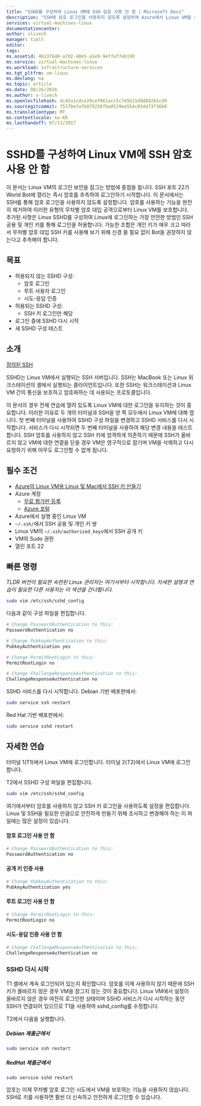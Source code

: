 ```yaml
---
title: "SSHD를 구성하여 Linux VM에 SSH 암호 사용 안 함 | Microsoft Docs"
description: "SSH에 암호 로그인을 사용하지 않도록 설정하여 Azure에서 Linux VM을 보호합니다."
services: virtual-machines-linux
documentationcenter: 
author: vlivech
manager: timlt
editor: 
tags: 
ms.assetid: 46137640-a7d2-40e5-a1e9-9effef7eb190
ms.service: virtual-machines-linux
ms.workload: infrastructure-services
ms.tgt_pltfrm: vm-linux
ms.devlang: na
ms.topic: article
ms.date: 08/26/2016
ms.author: v-livech
ms.openlocfilehash: dc45a1cdce29cef061acc5c7e5b15d9d89265cd9
ms.sourcegitcommit: f537befafb079256fba0529ee554c034d73f36b0
ms.translationtype: MT
ms.contentlocale: ko-KR
ms.lasthandoff: 07/11/2017
---
```

# <a name="disable-ssh-passwords-on-your-linux-vm-by-configuring-sshd"></a>SSHD를 구성하여 Linux VM에 SSH 암호 사용 안 함
이 문서는 Linux VM의 로그인 보안을 잠그는 방법에 중점을 둡니다.  SSH 포트 22가 World Bot에 열리는 즉시 암호를 추측하여 로그인하기 시작합니다.  이 문서에서는 SSH를 통해 암호 로그인을 사용하지 않도록 설정합니다.  암호를 사용하는 기능을 완전히 제거하여 이러한 유형의 무차별 암호 대입 공격으로부터 Linux VM를 보호합니다.  추가된 사항은 Linux SSHD를 구성하여 Linux에 로그인하는 가장 안전한 방법인 SSH 공용 및 개인 키를 통해 로그인을 허용합니다.  가능한 조합은 개인 키가 매우 크고 따라서 무차별 암호 대입 SSH 키를 사용해 보기 위해 신경 쓸 필요 없이 Bot을 권장하지 않는다고 추측해야 합니다.

## <a name="goals"></a>목표
* 허용되지 않는 SSHD 구성:
  * 암호 로그인
  * 루트 사용자 로그인
  * 시도-응답 인증
* 허용되는 SSHD 구성:
  * SSH 키 로그인만 해당
* 로그인 중에 SSHD 다시 시작
* 새 SSHD 구성 테스트

## <a name="introduction"></a>소개
[정의된 SSH](https://en.wikipedia.org/wiki/Secure_Shell)

SSHD는 Linux VM에서 실행되는 SSH 서버입니다.  SSH는 MacBook 또는 Linux 워크스테이션의 셸에서 실행되는 클라이언트입니다.  또한 SSH는 워크스테이션과 Linux VM 간의 통신을 보호하고 암호화하는 데 사용되는 프로토콜입니다.

이 문서의 경우 전체 연습에 열려 있도록 Linux VM에 대한 로그인을 유지하는 것이 중요합니다.  이러한 이유로 두 개의 터미널과 SSH을 양 쪽 모두에서 Linux VM에 대해 엽니다.  첫 번째 터미널을 사용하여 SSHD 구성 파일을 변경하고 SSHD 서비스를 다시 시작합니다.  서비스가 다시 시작되면 두 번째 터미널을 사용하여 해당 변경 내용을 테스트합니다.  SSH 암호를 사용하지 않고 SSH 키에 엄격하게 의존하기 때문에 SSH가 올바르지 않고 VM에 대한 연결을 닫을 경우 VM은 영구적으로 잠기며 VM을 삭제하고 다시 요청하기 위해 아무도 로그인할 수 없게 됩니다.

## <a name="prerequisites"></a>필수 조건
* [Azure의 Linux VM용 Linux 및 Mac에서 SSH 키 만들기](mac-create-ssh-keys.md?toc=%2fazure%2fvirtual-machines%2flinux%2ftoc.json)
* Azure 계정
  * [무료 평가판 등록](https://azure.microsoft.com/pricing/free-trial/)
  * [Azure 포털](http://portal.azure.com)
* Azure에서 실행 중인 Linux VM
* `~/.ssh/`에서 SSH 공용 및 개인 키 쌍
* Linux VM의 `~/.ssh/authorized_keys`에서 SSH 공개 키
* VM의 Sudo 권한
* 열린 포트 22

## <a name="quick-commands"></a>빠른 명령
*TLDR 버전이 필요한 숙련된 Linux 관리자는 여기서부터 시작합니다.  자세한 설명과 연습이 필요한 다른 사용자는 이 섹션을 건너뜁니다.*

```bash
sudo vim /etc/ssh/sshd_config
```

다음과 같이 구성 파일을 편집합니다.

```sh
# Change PasswordAuthentication to this:
PasswordAuthentication no

# Change PubkeyAuthentication to this:
PubkeyAuthentication yes

# Change PermitRootLogin to this:
PermitRootLogin no

# Change ChallengeResponseAuthentication to this:
ChallengeResponseAuthentication no
```

SSHD 서비스를 다시 시작합니다. Debian 기반 배포판에서:

```bash
sudo service ssh restart
```

Red Hat 기반 배포판에서:

```bash
sudo service sshd restart
```

## <a name="detailed-walk-through"></a>자세한 연습
터미널 1(T1)에서 Linux VM에 로그인합니다.  터미널 2(T2)에서 Linux VM에 로그인합니다.

T2에서 SSHD 구성 파일을 편집합니다.  

```bash
sudo vim /etc/ssh/sshd_config
```

여기에서부터 암호를 사용하지 않고 SSH 키 로그인을 사용하도록 설정을 편집합니다.  Linux 및 SSH을 필요한 만큼으로 안전하게 만들기 위해 조사하고 변경해야 하는 이 파일에는 많은 설정이 있습니다.

#### <a name="disable-password-logins"></a>암호 로그인 사용 안 함

```sh
# Change PasswordAuthentication to this:
PasswordAuthentication no
```

#### <a name="enable-public-key-authentication"></a>공개 키 인증 사용

```sh
# Change PubkeyAuthentication to this:
PubkeyAuthentication yes
```

#### <a name="disable-root-login"></a>루트 로그인 사용 안 함

```sh
# Change PermitRootLogin to this:
PermitRootLogin no
```

#### <a name="disable-challenge-response-authentication"></a>시도-응답 인증 사용 안 함
```sh
# Change ChallengeResponseAuthentication to this:
ChallengeResponseAuthentication no
```

### <a name="restart-sshd"></a>SSHD 다시 시작
T1 셸에서 계속 로그인되어 있는지 확인합니다.  암호를 이제 사용하지 않기 때문에 SSH 키가 올바르지 않은 경우 VM을 잠그지 않는 것이 중요합니다.   Linux VM에서 설정이 올바르지 않은 경우 여전히 로그인한 상태이며 SSHD 서비스가 다시 시작하는 동안 SSH가 연결되어 있으므로 T1을 사용하여 sshd_config를 수정합니다.

T2에서 다음을 실행합니다.

##### <a name="on-the-debian-family"></a>Debian 제품군에서
```bash
sudo service ssh restart
```

##### <a name="on-the-redhat-family"></a>RedHat 제품군에서
```bash
sudo service sshd restart
```

암호는 이제 무차별 암호 로그인 시도에서 VM을 보호하는 기능을 사용하지 않습니다.  SSH로 키를 사용하면 훨씬 더 신속하고 안전하게 로그인할 수 있습니다.

